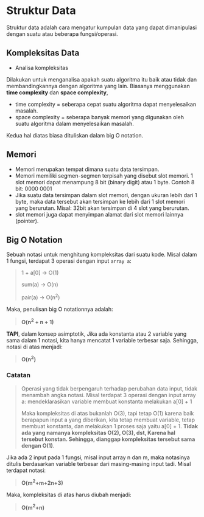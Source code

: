 # Struktur Data

Struktur data adalah cara mengatur kumpulan data yang dapat dimanipulasi dengan suatu atau beberapa fungsi/operasi.

## Kompleksitas Data
- Analisa kompleksitas
  
Dilakukan untuk menganalisa apakah suatu algoritma itu baik atau tidak dan membandingkannya dengan algoritma yang lain. Biasanya menggunakan **time complexity** dan **space complexity**,

- time complexity = seberapa cepat suatu algoritma dapat menyelesaikan masalah.
- space complexity = seberapa banyak memori yang digunakan oleh suatu algoritma dalam menyelesaikan masalah.

Kedua hal diatas biasa dituliskan dalam big O notation.

## Memori

- Memori merupakan tempat dimana suatu data tersimpan.
- Memori memiliki segmen-segmen terpisah yang disebut slot memori. 1 slot memori dapat menampung 8 bit (binary digit) atau 1 byte. Contoh 8 bit: 0000 0001
- Jika suatu data tersimpan dalam slot memori, dengan ukuran lebih dari 1 byte, maka data tersebut akan tersimpan ke lebih dari 1 slot memori yang berurutan. Misal: 32bit akan tersimpan di 4 slot yang berurutan.
- slot memori juga dapat menyimpan alamat dari slot memori lainnya (pointer).

## Big O Notation

Sebuah notasi untuk menghitung kompleksitas dari suatu kode. Misal dalam 1 fungsi, terdapat 3 operasi dengan input `array a`:

> 1 + a[0] -> O(1)
> 
> sum(a) -> O(n)
> 
> pair(a) -> O(n<sup>2</sup>)

Maka, penulisan big O notationnya adalah:

> **O(n<sup>2</sup> + n + 1)**

**TAPI**, dalam konsep asimptotik, Jika ada konstanta atau 2 variable yang sama dalam 1 notasi, kita hanya mencatat 1 variable terbesar saja. Sehingga, notasi di atas menjadi:

> **O(n<sup>2</sup>)**

### Catatan
> Operasi yang tidak berpengaruh terhadap perubahan data input, tidak menambah angka notasi. Misal terdapat 3 operasi dengan input array a:
> mendeklarasikan variable
> membuat konstanta
> melakukan a[0] + 1
> 
> Maka kompleksitas di atas bukanlah O(3), tapi tetap O(1) karena baik berapapun input a yang diberikan, kita tetap membuat variable, tetap membuat konstanta, dan melakukan 1 proses saja yaitu a[0] + 1. **Tidak ada yang namanya kompleksitas O(2), O(3), dst, Karena hal tersebut konstan. Sehingga, dianggap kompleksitas tersebut sama dengan O(1)**.

Jika ada 2 input pada 1 fungsi, misal input array n dan m, maka notasinya ditulis berdasarkan variable terbesar dari masing-masing input tadi. Misal terdapat notasi:

> **O(m<sup>2</sup>+m+2n+3)**

Maka, kompleksitas di atas harus diubah menjadi:

> **O(m<sup>2</sup>+n)**